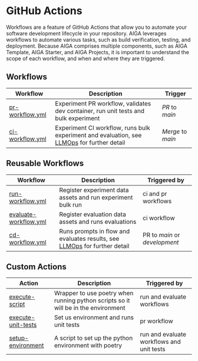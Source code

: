 # GitHub Actions

Workflows are a feature of GitHub Actions that allow you to automate your software
development lifecycle in your repository. AIGA leverages workflows to automate various
tasks, such as build verification, testing, and deployment. Because AIGA comprises
multiple components, such as AIGA Template, AIGA Starter, and AIGA Projects, it is
important to understand the scope of each workflow, and when and where they are triggered.

## Workflows

|Workflow                                                                                        | Description                                                                         | Trigger           |
|-------------------------------------------------------------------------------------------------|-------------------------------------------------------------------------------------|-------------------|
| [pr-workflow.yml](https://github.com/gsk-tech/AIGA/blob/main/.github/workflows/pr-workflow.yml) | Experiment PR workflow, validates dev container, run unit tests and bulk experiment | *PR* to *main*    |
| [ci-workflow.yml](https://github.com/gsk-tech/AIGA/blob/main/.github/workflows/ci-workflow.yml) | Experiment CI workflow, runs bulk experiment and evaluation, see [LLMOps](./llmops.md) for further detail                         | *Merge* to *main* |

## Reusable Workflows

| Workflow                                                                                                    | Description                                                 | Triggered by        |
|-------------------------------------------------------------------------------------------------------------|-------------------------------------------------------------|---------------------|
| [run-workflow.yml](https://github.com/gsk-tech/AIGA/blob/main/.github/workflows/run-workflow.yml)           | Register experiment data assets and run experiment bulk run | ci and pr workflows |
| [evaluate-workflow.yml](https://github.com/gsk-tech/AIGA/blob/main/.github/workflows/evaluate-workflow.yml) | Register evaluation data assets and runs evaluations        | ci workflow         |
| [cd-workflow.yml](https://github.com/gsk-tech/AIGA/blob/main/.github/workflows/platform_ci_dev_workflow.yml) | Runs prompts in flow and evaluates results, see [LLMOps](./llmops.md) for further detail | PR to *main* or *development* |

## Custom Actions

| Action                                                                                                         | Description                                                                        | Triggered by                              |
|----------------------------------------------------------------------------------------------------------------|------------------------------------------------------------------------------------|-------------------------------------------|
| [execute-script](https://github.com/gsk-tech/AIGA/blob/main/.github/actions/execute-script/action.yml)         | Wrapper to use poetry when running python scripts so it will be in the environment | run and evaluate workflows                |
| [execute-unit-tests](https://github.com/gsk-tech/AIGA/blob/main/.github/actions/execute-unit-tests/action.yml) | Set us environment and runs unit tests                                             | pr workflow                               |
| [setup-environment](https://github.com/gsk-tech/AIGA/blob/main/.github/actions/setup-environment/action.yml)   | A script to set up the python environment with poetry                              | run and evaluate workflows and unit tests |
